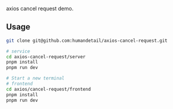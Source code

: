 axios cancel request demo.

## Usage

```bash
git clone git@github.com:humandetail/axios-cancel-request.git

# service
cd axios-cancel-request/server
pnpm install
pnpm run dev

# Start a new terminal
# frontend
cd axios/cancel-request/frontend
pnpm install
pnpm run dev
```
